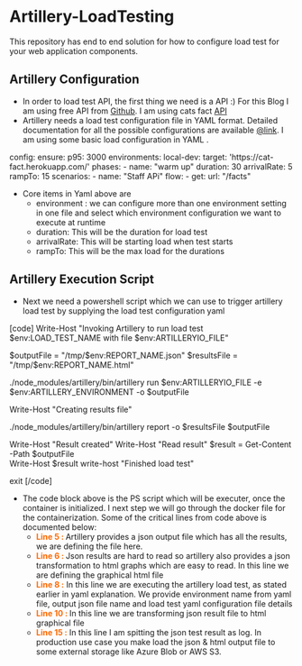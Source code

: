 # Artillery-LoadTesting
This repository has end to end solution for how to configure load test for your web application components.
<!-- wp:heading -->
<h2>Artillery Configuration</h2>
<!-- /wp:heading -->

<!-- wp:list -->
<ul><li>In order to load test API, the first thing we need is a API :) For this Blog I am using free API from <a href="https://github.com/public-apis/">Github</a>.  I am using cats fact <a href="https://cat-fact.herokuapp.com/facts">API </a></li><li>Artillery needs a load test configuration file in YAML format. Detailed documentation for all the possible configurations are available <a href="https://artillery.io/docs/guides/guides/test-script-reference.html#Load-Phases">@link</a>. I am using some basic load configuration in YAML .</li></ul>
<!-- /wp:list -->
config:
    ensure:
      p95: 3000
    environments:
      local-dev:
        target: 'https://cat-fact.herokuapp.com/'
        phases:
        - name: "warm up"
          duration: 30
          arrivalRate: 5
          rampTo: 15     
scenarios:
    - name: "Staff APi"
      flow:
      - get:
          url: "/facts"
<!-- wp:list -->
<ul><li>Core items in Yaml above are <ul><li>environment : we can configure more than one environment setting in one file and select which environment configuration we want to execute at runtime </li><li>duration: This will be the duration for load test</li><li>arrivalRate: This will be starting load when test starts</li><li>rampTo: This will be the max load for the durations</li></ul></li></ul>
<!-- /wp:list -->

<!-- wp:heading -->
<h2>Artillery Execution Script</h2>
<!-- /wp:heading -->

<!-- wp:list -->
<ul><li>Next we need a powershell script which we can use to trigger artillery load test by supplying the load test configuration yaml</li></ul>
<!-- /wp:list -->

<!-- wp:shortcode -->
[code]
Write-Host "Invoking Artillery to run load test $env:LOAD_TEST_NAME with file $env:ARTILLERYIO_FILE"

$outputFile = "/tmp/$env:REPORT_NAME.json"
$resultsFile = "/tmp/$env:REPORT_NAME.html"

./node_modules/artillery/bin/artillery run $env:ARTILLERYIO_FILE -e $env:ARTILLERY_ENVIRONMENT -o $outputFile

Write-Host "Creating results file"

./node_modules/artillery/bin/artillery report -o $resultsFile $outputFile

Write-Host "Result created"
Write-Host "Read result"
$result = Get-Content -Path $outputFile  
Write-Host $result 
write-host "Finished load test"

exit
[/code]
<!-- /wp:shortcode -->

<!-- wp:list -->
<ul><li>The code block above is the PS script which will be executer, once the container is initialized. I next step we will go through the docker file for the containerization. Some of the critical lines from code above is documented below:<ul><li><span style="color:#ff6900;" class="has-inline-color"><strong>Line 5 : </strong></span>Artillery provides a json output file which has all the results,  we are defining the file here.</li><li><span style="color:#ff6900;" class="has-inline-color"><strong>Line 6 : </strong></span>Json results are hard to read so artillery also provides a json transformation to html graphs which are easy to read. In this line we are defining the graphical html file</li><li><span style="color:#ff6900;" class="has-inline-color"><strong>Line 8 :</strong></span> In this line we are executing the artillery load test, as stated earlier in yaml explanation. We provide environment name from yaml file, output json file name and load test yaml configuration file details</li><li><strong><span style="color:#ff6900;" class="has-inline-color">Line 10 : </span></strong>In this line we are transforming json result file to html graphical file</li><li><strong><span style="color:#ff6900;" class="has-inline-color">Line 15 :</span></strong> In this line I am spitting the json test result as log. In production use case you make load the json &amp; html output file to some external storage like Azure Blob or AWS S3.</li></ul></li></ul>
<!-- /wp:list -->          